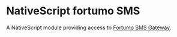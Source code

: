 # NativeScript fortumo SMS

A NativeScript module providing access to [Fortumo SMS Gateway](https://fortumo.com/).
